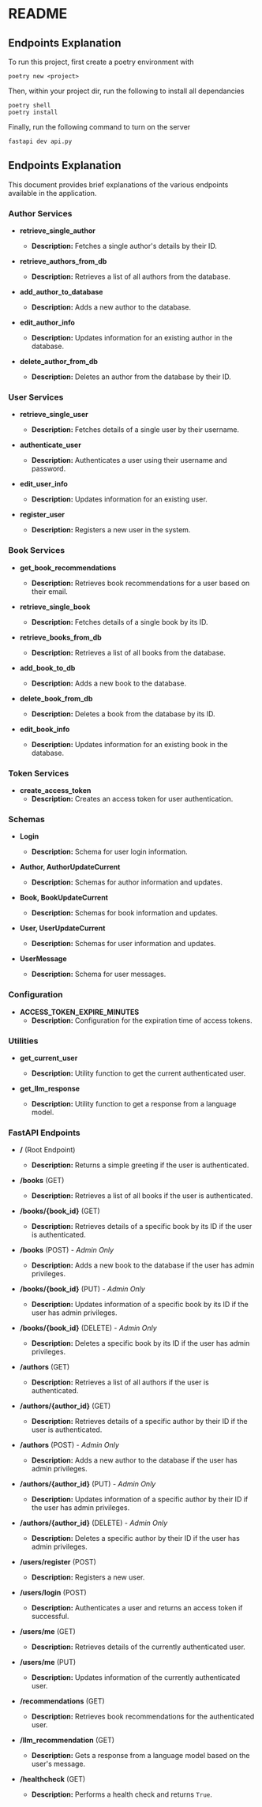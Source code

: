 # README

## Endpoints Explanation

To run this project, first create a poetry environment with 

```
poetry new <project>
```

Then, within your project dir, run the following to install all dependancies

```
poetry shell
poetry install
```

Finally, run the following command to turn on the server
```
fastapi dev api.py
```

## Endpoints Explanation

This document provides brief explanations of the various endpoints available in the application.

### Author Services

- **retrieve_single_author**
  - **Description:** Fetches a single author's details by their ID.
  
- **retrieve_authors_from_db**
  - **Description:** Retrieves a list of all authors from the database.

- **add_author_to_database**
  - **Description:** Adds a new author to the database.

- **edit_author_info**
  - **Description:** Updates information for an existing author in the database.

- **delete_author_from_db**
  - **Description:** Deletes an author from the database by their ID.

### User Services

- **retrieve_single_user**
  - **Description:** Fetches details of a single user by their username.

- **authenticate_user**
  - **Description:** Authenticates a user using their username and password.

- **edit_user_info**
  - **Description:** Updates information for an existing user.

- **register_user**
  - **Description:** Registers a new user in the system.

### Book Services

- **get_book_recommendations**
  - **Description:** Retrieves book recommendations for a user based on their email.

- **retrieve_single_book**
  - **Description:** Fetches details of a single book by its ID.

- **retrieve_books_from_db**
  - **Description:** Retrieves a list of all books from the database.

- **add_book_to_db**
  - **Description:** Adds a new book to the database.

- **delete_book_from_db**
  - **Description:** Deletes a book from the database by its ID.

- **edit_book_info**
  - **Description:** Updates information for an existing book in the database.

### Token Services

- **create_access_token**
  - **Description:** Creates an access token for user authentication.

### Schemas

- **Login**
  - **Description:** Schema for user login information.

- **Author, AuthorUpdateCurrent**
  - **Description:** Schemas for author information and updates.

- **Book, BookUpdateCurrent**
  - **Description:** Schemas for book information and updates.

- **User, UserUpdateCurrent**
  - **Description:** Schemas for user information and updates.

- **UserMessage**
  - **Description:** Schema for user messages.

### Configuration

- **ACCESS_TOKEN_EXPIRE_MINUTES**
  - **Description:** Configuration for the expiration time of access tokens.

### Utilities

- **get_current_user**
  - **Description:** Utility function to get the current authenticated user.

- **get_llm_response**
  - **Description:** Utility function to get a response from a language model.

### FastAPI Endpoints

- **/** (Root Endpoint)
  - **Description:** Returns a simple greeting if the user is authenticated.

- **/books** (GET)
  - **Description:** Retrieves a list of all books if the user is authenticated.

- **/books/{book_id}** (GET)
  - **Description:** Retrieves details of a specific book by its ID if the user is authenticated.

- **/books** (POST) - *Admin Only*
  - **Description:** Adds a new book to the database if the user has admin privileges.

- **/books/{book_id}** (PUT) - *Admin Only*
  - **Description:** Updates information of a specific book by its ID if the user has admin privileges.

- **/books/{book_id}** (DELETE) - *Admin Only*
  - **Description:** Deletes a specific book by its ID if the user has admin privileges.

- **/authors** (GET)
  - **Description:** Retrieves a list of all authors if the user is authenticated.

- **/authors/{author_id}** (GET)
  - **Description:** Retrieves details of a specific author by their ID if the user is authenticated.

- **/authors** (POST) - *Admin Only*
  - **Description:** Adds a new author to the database if the user has admin privileges.

- **/authors/{author_id}** (PUT) - *Admin Only*
  - **Description:** Updates information of a specific author by their ID if the user has admin privileges.

- **/authors/{author_id}** (DELETE) - *Admin Only*
  - **Description:** Deletes a specific author by their ID if the user has admin privileges.

- **/users/register** (POST)
  - **Description:** Registers a new user.

- **/users/login** (POST)
  - **Description:** Authenticates a user and returns an access token if successful.

- **/users/me** (GET)
  - **Description:** Retrieves details of the currently authenticated user.

- **/users/me** (PUT)
  - **Description:** Updates information of the currently authenticated user.

- **/recommendations** (GET)
  - **Description:** Retrieves book recommendations for the authenticated user.

- **/llm_recommendation** (GET)
  - **Description:** Gets a response from a language model based on the user's message.

- **/healthcheck** (GET)
  - **Description:** Performs a health check and returns `True`.
